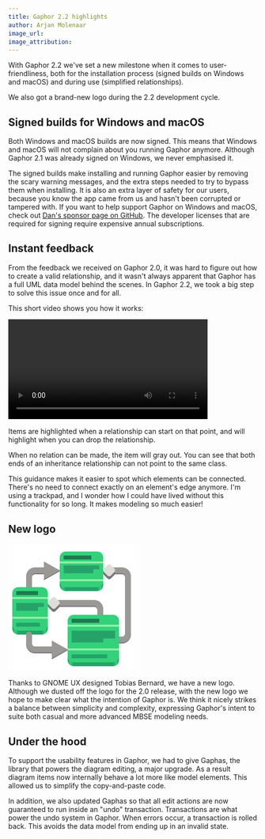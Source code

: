 ```yaml
---
title: Gaphor 2.2 highlights
author: Arjan Molenaar
image_url:
image_attribution:
---
```


With Gaphor 2.2 we've set a new milestone when it comes to user-friendliness,
both for the installation process (signed builds on Windows and macOS) and
during use (simplified relationships).

We also got a brand-new logo during the 2.2 development cycle.

<!--break-->

## Signed builds for Windows and macOS

Both Windows and macOS builds are now signed. This means that Windows and macOS
will not complain about you running Gaphor anymore. Although Gaphor 2.1 was
already signed on Windows, we never emphasised it.

The signed builds make installing and running Gaphor easier by removing the
scary warning messages, and the extra steps needed to try to bypass them when
installing. It is also an extra layer of safety for our users, because you know
the app came from us and hasn't been corrupted or tampered with. If you want to
help support Gaphor on Windows and macOS, check out [Dan's sponsor page on
GitHub](https://github.com/sponsors/danyeaw). The developer licenses that are
required for signing require expensive annual subscriptions.

## Instant feedback

From the feedback we received on Gaphor 2.0, it was hard to figure out how to
create a valid relationship, and it wasn't always apparent that Gaphor has a
full UML data model behind the scenes. In Gaphor 2.2, we took a big step to
solve this issue once and for all.

This short video shows you how it works:

<video controls width="80%">
 <source src="/images/gaphor-2.2-highlights/user-friendly.webm" type="video/webm">
</video>

Items are highlighted when a relationship can start on that point, and will
highlight when you can drop the relationship.

When no relation can be made, the item will gray out. You can see that both
ends of an inheritance relationship can not point to the same class.

This guidance makes it easier to spot which elements can be connected. There's
no need to connect exactly on an element's edge anymore. I'm using a trackpad,
and I wonder how I could have lived without this functionality for so long. It
makes modeling so much easier!


## New logo

![Gaphor 2.2 logo](/images/gaphor-2.2-highlights/gaphor.svg)

Thanks to GNOME UX designed Tobias Bernard, we have a new logo. Although we
dusted off the logo for the 2.0 release, with the new logo we hope to make clear
what the intention of Gaphor is. We think it nicely strikes a balance between
simplicity and complexity, expressing Gaphor's intent to suite both casual and
more advanced MBSE modeling needs.

## Under the hood

To support the usability features in Gaphor, we had to give Gaphas, the library
that powers the diagram editing, a major upgrade. As a result diagram items now
internally behave a lot more like model elements. This allowed us to simplify
the copy-and-paste code.

In addition, we also updated Gaphas so that all edit actions are now guaranteed
to run inside an "undo" transaction. Transactions are what power the undo system
in Gaphor. When errors occur, a transaction is rolled back. This avoids the data
model from ending up in an invalid state.
